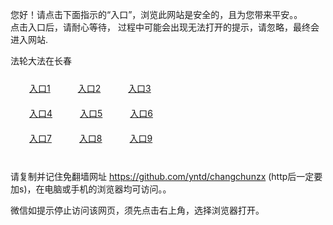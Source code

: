 您好！请点击下面指示的“入口”，浏览此网站是安全的，且为您带来平安。。 <br/>
点击入口后，请耐心等待， 过程中可能会出现无法打开的提示，请忽略，最终会进入网站. </br>

法轮大法在长春<br/>
<div style="padding:10px"><a style="margin:20px" target="_blank" href="https://dle1wwyn8bwyr.cloudfront.net/2Qpsp?ydhbusgx" id="ccLink1" rel="nofollow">入口1</a> <a target="_blank" style="margin:20px" href="https://d19qniwxmh54bg.cloudfront.net/2Qpsp?ifuqz" id="ccLink2" rel="nofollow">入口2</a> <a style="margin:20px" target="_blank" href="https://d3qz5nq4nlmtfy.cloudfront.net/2Qpsp?nqjwbdk" id="ccLink3" rel="nofollow">入口3</a></div>

<div style="padding:10px" ><a style="margin:20px" target="_blank" href="https://dle1wwyn8bwyr.cloudfront.net/2Qpsp?ydhbusgx" id="ccLink4" rel="nofollow">入口4</a> <a style="margin:20px" href="https://d19qniwxmh54bg.cloudfront.net/2Qpsp?ifuqz" target="_blank" id="ccLink5" rel="nofollow">入口5</a> <a style="margin:20px" href="https://d3qz5nq4nlmtfy.cloudfront.net/2Qpsp?nqjwbdk" target="_blank" id="ccLink6" rel="nofollow">入口6</a></div>

<div style="padding:10px"><a style="margin:20px" target="_blank" href="https://dle1wwyn8bwyr.cloudfront.net/2Qpsp?ydhbusgx" id="ccLink7" rel="nofollow">入口7</a> <a style="margin:20px" href="https://d19qniwxmh54bg.cloudfront.net/2Qpsp?ifuqz" target="_blank" id="ccLink8" rel="nofollow">入口8</a> <a style="margin:20px" target="_blank" href="https://d3qz5nq4nlmtfy.cloudfront.net/2Qpsp?nqjwbdk" id="ccLink9" rel="nofollow">入口9</a></div>

<br/>



请复制并记住免翻墙网址 https://github.com/yntd/changchunzx (http后一定要加s)，在电脑或手机的浏览器均可访问。。<br/>

微信如提示停止访问该网页，须先点击右上角，选择浏览器打开。
